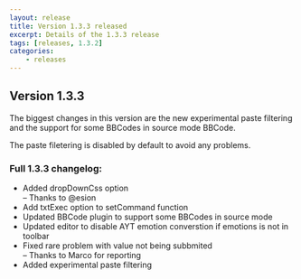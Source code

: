 ```yaml
---
layout: release
title: Version 1.3.3 released
excerpt: Details of the 1.3.3 release
tags: [releases, 1.3.2]
categories:
    - releases
---
```

## Version 1.3.3

The biggest changes in this version are the new experimental paste filtering and the support for some BBCodes in source mode BBCode.

The paste filetering is disabled by default to avoid any problems.

### Full 1.3.3 changelog:

<div class="well">
	<ul>
		<li>Added dropDownCss option<br>
			&ndash; Thanks to @esion</li>
		<li>Add txtExec option to setCommand function</li>
		<li>Updated BBCode plugin to support some BBCodes in source mode</li>
		<li>Updated editor to disable AYT emotion converstion if emotions is not in toolbar</li>
		<li>Fixed rare problem with value not being subbmited<br>
			&ndash; Thanks to Marco for reporting</li>
		<li>Added experimental paste filtering</li>
	</ul>
</div>
